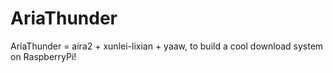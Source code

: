 AriaThunder
===========

AriaThunder = aira2 + xunlei-lixian + yaaw, to build a cool download system on RaspberryPi!
